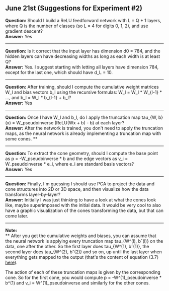 ## June 21st (Suggestions for Experiment #2)

**Question:** Should I build a ReLU feedforward network with L = Q + 1 layers, where Q is the number of classes (so L = 4 for digits 0, 1, 2), and use gradient descent?  
**Answer:** Yes

---

**Question:** Is it correct that the input layer has dimension d0 = 784, and the hidden layers can have decreasing widths as long as each width is at least Q?  
**Answer:** Yes. I suggest starting with letting all layers have dimension 784, except for the last one, which should have d_L = 10.

---

**Question:** After training, should I compute the cumulative weight matrices W_l and bias vectors b_l using the recursive formulas: W_l = W_l * W_{l-1} * ..., and b_l = W_l * b_{l-1} + b_l?  
**Answer:** Yes

---

**Question:** Once I have W_l and b_l, do I apply the truncation map tau_{W, b}(x) = W_pseudoinverse (ReLU(Wx + b) - b) at each layer?  
**Answer:** After the network is trained, you don't need to apply the truncation maps, as the neural network is already implementing a truncation map with some cones. **

---

**Question:** To extract the cone geometry, should I compute the base point as p = -W_pseudoinverse * b and the edge vectors as v_i = W_pseudoinverse * e_i, where e_i are standard basis vectors?  
**Answer:** Yes

---

**Question:** Finally, I'm guessing I should use PCA to project the data and cone structures into 2D or 3D space, and then visualize how the data transforms layer-by-layer?  
**Answer:** Initially I was just thinking to have a look at what the cones look like, maybe superimposed with the initial data. It would be very cool to also have a graphic visualization of the cones transforming the data, but that can come later.

---

**Note:**  
** After you get the cumulative weights and biases, you can assume that the neural network is applying every truncation map tau_{W^(l), bˆ(l)} on the data, one after the other. So the first layer does tau_{W^(1), bˆ(1)}, the second layer does tau_{W^(2), bˆ(2)} and so on, up until the last layer when everything gets mapped to the output (that's the content of equation (3.7) [here](https://arxiv.org/pdf/2405.07098)). 

The action of each of these truncation maps is given by the corresponding cone. So for the first cone, you would compute p = -W^(1)_pseudoinverse * b^(1) and v_i = W^(1)_pseudoinverse and similarly for the other cones.
